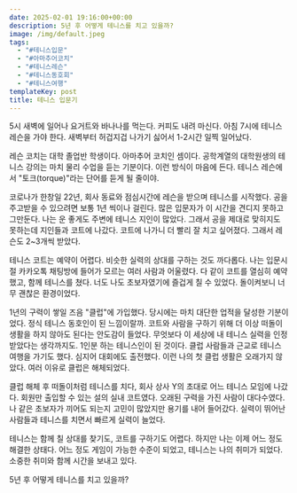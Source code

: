 ```yaml
---
date: 2025-02-01 19:16:00+00:00
description: 5년 후 어떻게 테니스를 치고 있을까?
image: /img/default.jpeg
tags:
  - "#테니스입문"
  - "#아마추어코치"
  - "#테니스레슨"
  - "#테니스동호회"
  - "#테니스여행"
templateKey: post
title: 테니스 입문기
---
```


5시 새벽에 일어나 요거트와 바나나를 먹는다. 커피도 내려 마신다. 아침 7시에 테니스 레슨을 가야 한다. 새벽부터 허겁지겁 나가기 싫어서 1-2시간 일찍 일어났다.

레슨 코치는 대학 졸업반 학생이다. 아마추어 코치인 셈이다. 공학계열의 대학원생의 테니스 강의는 마치 물리 수업을 듣는 기분이다. 이런 방식이 마음에 든다. 테니스 레슨에서 "토크(torque)"라는 단어를 듣게 될 줄이야.

코로나가 한창일 22년, 회사 동료와 점심시간에 레슨을 받으며 테니스를 시작했다. 공을 주고받을 수 있으려면 보통 1년 씩이나 걸린다. 많은 입문자가 이 시간을 견디지 못하고 그만둔다. 나는 운 좋게도 주변에 테니스 지인이 많았다. 그래서 공을 제대로 맞히지도 못하는데 지인들과 코트에 나갔다. 코트에 나가니 더 빨리 잘 치고 싶어졌다. 그래서 레슨도 2~3개씩 받았다. 

테니스 코트는 예약이 어렵다. 비슷한 실력의 상대를 구하는 것도 까다롭다. 나는 입문시절 카카오톡 채팅방에 들어가 모르는 여러 사람과 어울렸다. 다 같이 코트를 열심히 예약했고, 함께 테니스를 쳤다. 너도 나도 초보자였기에 즐겁게 칠 수 있었다. 돌이켜보니 너무 괜찮은 환경이었다.

1년의 구력이 쌓일 즈음 "클럽"에 가입했다. 당시에는 마치 대단한 업적을 달성한 기분이었다. 정식 테니스 동호인이 된 느낌이랄까. 코트와 사람을 구하기 위해 더 이상 떠돌이 생활을 하지 않아도 된다는 안도감이 들었다. 무엇보다 이 세상에 내 테니스 실력을 인정받았다는 생각까지도. 1인분 하는 테니스인이 된 것이다. 클럽 사람들과 근교로 테니스 여행을 가기도 했다. 심지어 대회에도 출전했다. 이런 나의 첫 클럽 생활은 오래가지 않았다. 여러 이유로 클럽은 해체되었다.

클럽 해체 후 떠돌이처럼 테니스를 치다, 회사 상사 Y의 초대로 어느 테니스 모임에 나갔다. 회원만 출입할 수 있는 설의 실내 코트였다. 오래된 구력을 가진 사람이 대다수였다. 나 같은 초보자가 끼어도 되는지 고민이 많았지만 용기를 내어 들어갔다. 실력이 뛰어난 사람들과 테니스를 치면서 빠르게 실력이 늘었다.

테니스는 함께 칠 상대를 찾기도, 코트를 구하기도 어렵다. 하지만 나는 이제 어느 정도 해결한 상태다. 어느 정도 게임이 가능한 수준이 되었고, 테니스는 나의 취미가 되었다. 소중한 취미와 함께 시간을 보내고 있다. 

5년 후 어떻게 테니스를 치고 있을까?